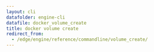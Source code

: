 ```yaml
---
layout: cli
datafolder: engine-cli
datafile: docker_volume_create
title: docker volume create
redirect_from:
  - /edge/engine/reference/commandline/volume_create/
---
```

<!--
This page is automatically generated from Docker's source code. If you want to
suggest a change to the text that appears here, open a ticket or pull request
in the source repository on GitHub:

https://github.com/docker/cli
-->

